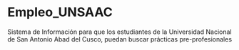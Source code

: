 # Empleo_UNSAAC
Sistema de Información para que los estudiantes de la Universidad Nacional de San Antonio Abad del Cusco, puedan buscar prácticas pre-profesionales
